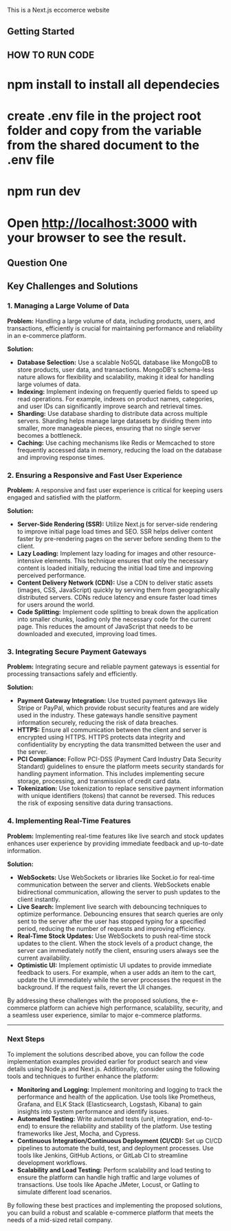 This is a Next.js eccomerce website

## Getting Started 
## HOW TO RUN CODE

# npm install to install all dependecies
# create .env file in the project root folder and copy from the variable from the shared document to the .env file
# npm run dev
# Open [http://localhost:3000](http://localhost:3000) with your browser to see the result.

## Question One
## Key Challenges and Solutions

### 1. Managing a Large Volume of Data

**Problem:**
Handling a large volume of data, including products, users, and transactions, efficiently is crucial for maintaining performance and reliability in an e-commerce platform.

**Solution:**
- **Database Selection:** Use a scalable NoSQL database like MongoDB to store products, user data, and transactions. MongoDB's schema-less nature allows for flexibility and scalability, making it ideal for handling large volumes of data.
- **Indexing:** Implement indexing on frequently queried fields to speed up read operations. For example, indexes on product names, categories, and user IDs can significantly improve search and retrieval times.
- **Sharding:** Use database sharding to distribute data across multiple servers. Sharding helps manage large datasets by dividing them into smaller, more manageable pieces, ensuring that no single server becomes a bottleneck.
- **Caching:** Use caching mechanisms like Redis or Memcached to store frequently accessed data in memory, reducing the load on the database and improving response times.

### 2. Ensuring a Responsive and Fast User Experience

**Problem:**
A responsive and fast user experience is critical for keeping users engaged and satisfied with the platform.

**Solution:**
- **Server-Side Rendering (SSR):** Utilize Next.js for server-side rendering to improve initial page load times and SEO. SSR helps deliver content faster by pre-rendering pages on the server before sending them to the client.
- **Lazy Loading:** Implement lazy loading for images and other resource-intensive elements. This technique ensures that only the necessary content is loaded initially, reducing the initial load time and improving perceived performance.
- **Content Delivery Network (CDN):** Use a CDN to deliver static assets (images, CSS, JavaScript) quickly by serving them from geographically distributed servers. CDNs reduce latency and ensure faster load times for users around the world.
- **Code Splitting:** Implement code splitting to break down the application into smaller chunks, loading only the necessary code for the current page. This reduces the amount of JavaScript that needs to be downloaded and executed, improving load times.

### 3. Integrating Secure Payment Gateways

**Problem:**
Integrating secure and reliable payment gateways is essential for processing transactions safely and efficiently.

**Solution:**
- **Payment Gateway Integration:** Use trusted payment gateways like Stripe or PayPal, which provide robust security features and are widely used in the industry. These gateways handle sensitive payment information securely, reducing the risk of data breaches.
- **HTTPS:** Ensure all communication between the client and server is encrypted using HTTPS. HTTPS protects data integrity and confidentiality by encrypting the data transmitted between the user and the server.
- **PCI Compliance:** Follow PCI-DSS (Payment Card Industry Data Security Standard) guidelines to ensure the platform meets security standards for handling payment information. This includes implementing secure storage, processing, and transmission of credit card data.
- **Tokenization:** Use tokenization to replace sensitive payment information with unique identifiers (tokens) that cannot be reversed. This reduces the risk of exposing sensitive data during transactions.

### 4. Implementing Real-Time Features

**Problem:**
Implementing real-time features like live search and stock updates enhances user experience by providing immediate feedback and up-to-date information.

**Solution:**
- **WebSockets:** Use WebSockets or libraries like Socket.io for real-time communication between the server and clients. WebSockets enable bidirectional communication, allowing the server to push updates to the client instantly.
- **Live Search:** Implement live search with debouncing techniques to optimize performance. Debouncing ensures that search queries are only sent to the server after the user has stopped typing for a specified period, reducing the number of requests and improving efficiency.
- **Real-Time Stock Updates:** Use WebSockets to push real-time stock updates to the client. When the stock levels of a product change, the server can immediately notify the client, ensuring users always see the current availability.
- **Optimistic UI:** Implement optimistic UI updates to provide immediate feedback to users. For example, when a user adds an item to the cart, update the UI immediately while the server processes the request in the background. If the request fails, revert the UI changes.

By addressing these challenges with the proposed solutions, the e-commerce platform can achieve high performance, scalability, security, and a seamless user experience, similar to major e-commerce platforms.

---

### Next Steps

To implement the solutions described above, you can follow the code implementation examples provided earlier for product search and view details using Node.js and Next.js. Additionally, consider using the following tools and techniques to further enhance the platform:

- **Monitoring and Logging:** Implement monitoring and logging to track the performance and health of the application. Use tools like Prometheus, Grafana, and ELK Stack (Elasticsearch, Logstash, Kibana) to gain insights into system performance and identify issues.
- **Automated Testing:** Write automated tests (unit, integration, end-to-end) to ensure the reliability and stability of the platform. Use testing frameworks like Jest, Mocha, and Cypress.
- **Continuous Integration/Continuous Deployment (CI/CD):** Set up CI/CD pipelines to automate the build, test, and deployment processes. Use tools like Jenkins, GitHub Actions, or GitLab CI to streamline development workflows.
- **Scalability and Load Testing:** Perform scalability and load testing to ensure the platform can handle high traffic and large volumes of transactions. Use tools like Apache JMeter, Locust, or Gatling to simulate different load scenarios.

By following these best practices and implementing the proposed solutions, you can build a robust and scalable e-commerce platform that meets the needs of a mid-sized retail company.